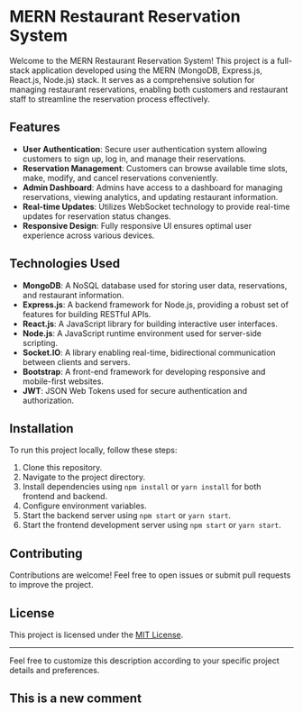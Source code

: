# MERN Restaurant Reservation System

Welcome to the MERN Restaurant Reservation System! This project is a full-stack application developed using the MERN (MongoDB, Express.js, React.js, Node.js) stack. It serves as a comprehensive solution for managing restaurant reservations, enabling both customers and restaurant staff to streamline the reservation process effectively.

## Features

- **User Authentication**: Secure user authentication system allowing customers to sign up, log in, and manage their reservations.
- **Reservation Management**: Customers can browse available time slots, make, modify, and cancel reservations conveniently.
- **Admin Dashboard**: Admins have access to a dashboard for managing reservations, viewing analytics, and updating restaurant information.
- **Real-time Updates**: Utilizes WebSocket technology to provide real-time updates for reservation status changes.
- **Responsive Design**: Fully responsive UI ensures optimal user experience across various devices.

## Technologies Used

- **MongoDB**: A NoSQL database used for storing user data, reservations, and restaurant information.
- **Express.js**: A backend framework for Node.js, providing a robust set of features for building RESTful APIs.
- **React.js**: A JavaScript library for building interactive user interfaces.
- **Node.js**: A JavaScript runtime environment used for server-side scripting.
- **Socket.IO**: A library enabling real-time, bidirectional communication between clients and servers.
- **Bootstrap**: A front-end framework for developing responsive and mobile-first websites.
- **JWT**: JSON Web Tokens used for secure authentication and authorization.

## Installation

To run this project locally, follow these steps:

1. Clone this repository.
2. Navigate to the project directory.
3. Install dependencies using `npm install` or `yarn install` for both frontend and backend.
4. Configure environment variables.
5. Start the backend server using `npm start` or `yarn start`.
6. Start the frontend development server using `npm start` or `yarn start`.

## Contributing

Contributions are welcome! Feel free to open issues or submit pull requests to improve the project.

## License

This project is licensed under the [MIT License](LICENSE).

---

Feel free to customize this description according to your specific project details and preferences.
## This is a new comment
